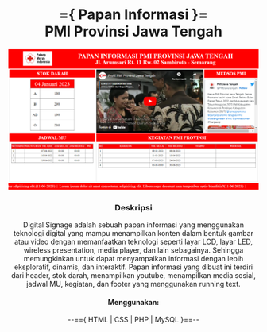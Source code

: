 <h1 align="center"> ={ Papan Informasi }= <br> PMI Provinsi Jawa Tengah </h1>

<div align="center"> 
  <img src="./img/v_papaninformasi.png"/>
</div>

<h3 align="center">Deskripsi</h3>
<p align="center">Digital Signage adalah sebuah papan informasi yang menggunakan teknologi digital yang
mampu menampilkan konten dalam bentuk gambar atau video dengan memanfaatkan
teknologi seperti layar LCD, layar LED, wireless presentation, media player, dan lain
sebagainya. Sehingga memungkinkan untuk dapat menyampaikan informasi dengan lebih
eksploratif, dinamis, dan interaktif. 
Papan informasi yang dibuat ini terdiri dari header, stok darah, menampilkan youtube,
menampilkan media sosial, jadwal MU, kegiatan, dan footer yang menggunakan running text. </p>


<h4 align="center">Menggunakan:</h4>
<p align="center">--=={ HTML | CSS | PHP | MySQL }==--</p>
